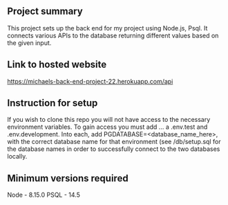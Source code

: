 ## Project summary

This project sets up the back end for my project using Node.js, Psql. It connects various APIs to the database returning different values based on the given input.

## Link to hosted website

https://michaels-back-end-project-22.herokuapp.com/api

## Instruction for setup

If you wish to clone this repo you will not have access to the necessary environment variables. To gain access you must add ... a .env.test and .env.development. Into each, add PGDATABASE=<database_name_here>, with the correct database name for that environment (see /db/setup.sql for the database names in order to successfully connect to the two databases locally.

## Minimum versions required

Node - 8.15.0
PSQL - 14.5

